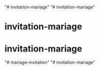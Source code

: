 "# invitation-mariage" 
"# invitation-mariage" 
# invitation-mariage
# invitation-mariage
"# mariage-invitation" 
"# invitation-mariage" 
